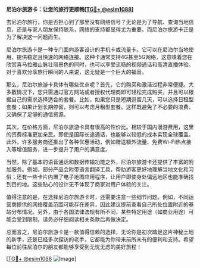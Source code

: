 **尼泊尔旅游卡：让您的旅行更顺畅[[TG💪+ @esim1088](https://t.me/s/esim1088)]**

去尼泊尔旅行，你是否担心到了那里没有网络信号？无论是为了导航、查询当地信息，还是与家人朋友保持联系，网络的支持都显得尤为重要。而尼泊尔旅游卡正是为了解决这一问题而生。

尼泊尔旅游卡是一种专门面向游客设计的手机卡或流量卡。它可以在尼泊尔当地使用，提供稳定且快速的网络连接。这种卡通常支持4G甚至5G网络，这意味着您在欣赏喜马拉雅山脉壮丽景色的同时，也可以享受流畅的视频通话和高清直播体验。对于喜欢分享旅行瞬间的人来说，这无疑是一个巨大的福音。

那么，尼泊尔旅游卡具体有哪些优点呢？首先，它的购买和激活过程非常便捷。大多数情况下，您只需通过官方网站或者授权代理商即可轻松完成购买，并且可以根据自己的需求选择适合的套餐。比如，如果您只是短期逗留几天，可以选择日租型套餐；如果计划长期停留，则可以考虑月租型套餐。这样既避免了不必要的浪费，又确保了足够的通信资源。

其次，在价格方面，尼泊尔旅游卡具有很高的性价比。相较于国内漫游费用，这里的资费标准更加亲民。即使是国际长途通话，也能够以较低的成本实现全球覆盖。此外，许多服务商还推出了各种优惠活动，例如赠送额外流量、免费Wi-Fi热点接入等增值服务，进一步提升了用户的满意度。

当然，除了基本的语音通话和数据传输功能之外，尼泊尔旅游卡还提供了丰富的附加服务。例如，部分产品会附带语言翻译工具，帮助游客更好地理解当地文化和习俗；还有一些卡片内置了电子地图应用程序，让用户即使身处偏远地区也能准确找到目的地。这些贴心的设计无不体现了商家对用户体验的关注。

值得注意的是，在选择尼泊尔旅游卡时，还需要注意一些细节问题。例如，不同运营商提供的网络覆盖范围可能存在差异，因此建议提前查看自己所处位置附近的基站分布情况。另外，由于各国法律法规有所不同，某些特定用途（如商业用途）可能会受到限制，请务必仔细阅读相关条款后再做决定。

总而言之，尼泊尔旅游卡是一款值得信赖的选择，无论你是初次踏足这片神秘土地的新手，还是已经多次探访的老手，它都能为你带来前所未有的便利和支持。希望每位前往尼泊尔的朋友都能够享受到无忧无虑的美好旅程！

[[TG💪+ @esim1088](https://t.me/s/esim1088) ![Image](https://i.postimg.cc/4NQfJmqS/Snipaste-2025-05-13-00-14-12.png)]